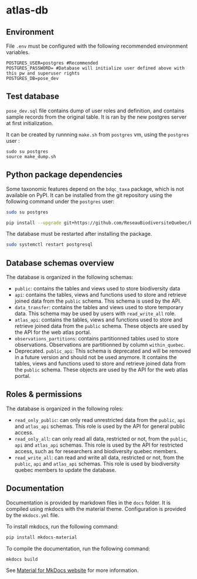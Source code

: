 # atlas-db

## Environment

File `.env` must be configured with the following recommended environment variables.

```
POSTGRES_USER=postgres #Recommended
POSTGRES_PASSWORD= #Database will initialize user defined above with this pw and superuser rights 
POSTGRES_DB=pose_dev
```

## Test database

`pose_dev.sql` file contains dump of user roles and definition, and contains sample records from the original table. It is ran by the new postgres server at first initialization.

It can be created by runnning `make.sh` from `postgres` vm, using the `postgres` user :

```
sudo su postgres
source make_dump.sh
```

## Python package dependencies

Some taxonomic features depend on the `bdqc_taxa` package, which is not available on PyPI. It can be installed from the git repository using the following command under the `postgres` user:

```bash
sudo su postgres

pip install --upgrade git+https://github.com/ReseauBiodiversiteQuebec/bdqc_taxa#egg=bdqc_taxa
```

The database must be restarted after installing the package.

```bash
sudo systemctl restart postgresql
```

## Database schemas overview

The database is organized in the following schemas:
- `public`: contains the tables and views used to store biodiversity data
- `api`: contains the tables, views and functions used to store and retrieve joined data from the `public` schema. This schema is used by the API.
- `data_transfer`: contains the tables and views used to store temporary data. This schema may be used by users with `read_write_all` role.
- `atlas_api`: contains the tables, views and functions used to store and retrieve joined data from the `public` schema. These objects are used by the API for the web atlas portal.
- `observations_partitions`: contains partitionned tables used to store observations. Observations are partitionned by column `within_quebec`.
- Deprecated. `public_api`: This schema is deprecated and will be removed in a future version and should not be used anymore. It contains the tables, views and functions used to store and retrieve joined data from the `public` schema. These objects are used by the API for the web atlas portal.

## Roles & permissions

The database is organized in the following roles:
- `read_only_public`: can only read unrestricted data from the `public`, `api` and `atlas_api` schemas. This role is used by the API for general public access.
- `read_only_all`: can only read all data, restricted or not, from the `public`, `api` and `atlas_api` schemas. This role is used by the API for restricted access, such as for researchers and biodiversity quebec members.
- `read_write_all`: can read and write all data, restricted or not, from the `public`, `api` and `atlas_api` schemas. This role is used by biodiversity quebec members to update the database.

<!-- Documentation using mkdocs with material, files, commands -->

## Documentation

Documentation is provided by markdown files in the `docs` folder. It is compiled using mkdocs with the material theme. Configuration is provided by the `mkdocs.yml` file.

To install mkdocs, run the following command:

```bash
pip install mkdocs-material
```

To compile the documentation, run the following command:

```bash
mkdocs build
```

See [Material for MkDocs website](https://squidfunk.github.io/mkdocs-material/) for more information.